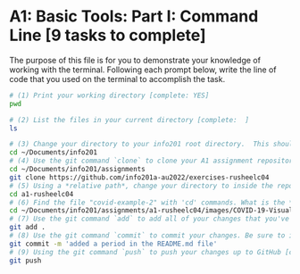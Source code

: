 # A1: Basic Tools: Part I: Command Line [9 tasks to complete]

The purpose of this file is for you to demonstrate your knowledge of working with the terminal. Following each prompt below, write the line of code that you used on the terminal to accomplish the task.

```bash
# (1) Print your working directory [complete: YES]
pwd

# (2) List the files in your current directory [complete:  ]
ls

# (3) Change your directory to your info201 root directory.  This should be `~/Documents/info201`. [complete:  ]
cd ~/Documents/info201
# (4) Use the git command `clone` to clone your A1 assignment repository from GitHub to your `assignments` directory [complete:  ]
cd ~/Documents/info201/assignments
git clone https://github.com/info201a-au2022/exercises-rusheelc04
# (5) Using a *relative path*, change your directory to inside the repository you just cloned [complete:  ]
cd a1-rusheelc04
# (6) Find the file "covid-example-2" with 'cd' commands. What is the *absolute path* to this file? [complete:  ]
cd ~/Documents/info201/assignments/a1-rusheelc04/images/COVID-19-Visualizations
# (7) Use the git command `add` to add all of your changes that you've made to this and other files (if any) [complete:  ]
git add .
# (8) Use the git command `commit` to commit your changes. Be sure to include a *descriptive message* [complete:  ]
git commit -m 'added a period in the README.md file'
# (9) Using the git command `push` to push your changes up to GitHub [complete: ]
git push
